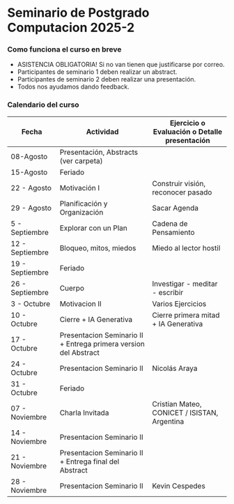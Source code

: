 # Seminario de Postgrado Computacion  2025-2

### Como funciona el curso en breve
- ASISTENCIA OBLIGATORIA! Si no van tienen que justificarse por correo.
- Participantes de seminario 1 deben realizar un abstract.
- Participantes de seminario 2 deben realizar una presentación.
- Todos nos ayudamos dando feedback.

  
### Calendario del curso 

|Fecha | Actividad | Ejercicio o Evaluación o Detalle presentación |  
|--------|-----------|------------|
|08-Agosto | Presentación, Abstracts (ver carpeta) ||
|15-Agosto | Feriado ||
|22 - Agosto| Motivación I | Construir visión, reconocer pasado|
|29 - Agosto | Planificación y Organización | Sacar Agenda|
|5 - Septiembre | Explorar con un Plan | Cadena de Pensamiento |
|12 - Septiembre | Bloqueo, mitos, miedos | Miedo al lector hostil |
|19 - Septiembre | Feriado ||
|26 - Septiembre | Cuerpo | Investigar - meditar - escribir |
|3 - Octubre | Motivacion II |Varios Ejercicios|
|10 - Octubre | Cierre + IA Generativa | Cierre primera mitad + IA Generativa |  
|17 - Octubre | Presentacion Seminario II + Entrega primera version del Abstract |  |
|24 - Octubre | Presentacion Seminario II | Nicolás Araya |
|31 - Octubre | Feriado  | |
|07 - Noviembre | Charla Invitada | Cristian Mateo, CONICET / ISISTAN, Argentina |
|14 - Noviembre | Presentacion Seminario II | |
|21 - Noviembre | Presentacion Seminario II + Entrega final del Abstract ||
|28 - Noviembre | Presentacion Seminario II | Kevin Cespedes |
